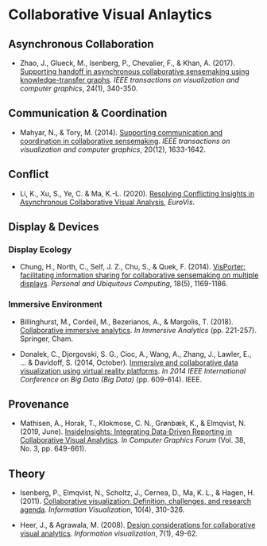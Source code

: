 # Collaborative Visual Anlaytics

## Asynchronous Collaboration
- Zhao, J., Glueck, M., Isenberg, P., Chevalier, F., & Khan, A. (2017). [Supporting handoff in asynchronous collaborative sensemaking using knowledge-transfer graphs](https://www.jeffjianzhao.com/papers/ktgraph.pdf). *IEEE transactions on visualization and computer graphics*, 24(1), 340-350.

## Communication & Coordination
- Mahyar, N., & Tory, M. (2014). [Supporting communication and coordination in collaborative sensemaking](https://groups.cs.umass.edu/wp-content/uploads/sites/8/2018/08/Mahyar_VAST14.pdf). *IEEE transactions on visualization and computer graphics*, 20(12), 1633-1642.

## Conflict
- Li, K., Xu, S., Ye, C. & Ma, K.-L. (2020). [Resolving Conflicting Insights in Asynchronous
Collaborative Visual Analysis](https://diglib.eg.org/bitstream/handle/10.1111/cgf13997/v39i3pp497-509.pdf), *EuroVis*.

## Display & Devices
### Display Ecology
- Chung, H., North, C., Self, J. Z., Chu, S., & Quek, F. (2014). [VisPorter: facilitating information sharing for collaborative sensemaking on multiple displays](https://infovis.cs.vt.edu/sites/default/files/visporter_puc.pdf). *Personal and Ubiquitous Computing*, 18(5), 1169-1186.

### Immersive Environment
- Billinghurst, M., Cordeil, M., Bezerianos, A., & Margolis, T. (2018). [Collaborative immersive analytics](https://hal.inria.fr/hal-01938529/file/8-collaborative-immersive.pdf). *In Immersive Analytics* (pp. 221-257). Springer, Cham.

- Donalek, C., Djorgovski, S. G., Cioc, A., Wang, A., Zhang, J., Lawler, E., ... & Davidoff, S. (2014, October). [Immersive and collaborative data visualization using virtual reality platforms](https://arxiv.org/pdf/1410.7670.pdf). *In 2014 IEEE International Conference on Big Data (Big Data)* (pp. 609-614). IEEE.

## Provenance
- Mathisen, A., Horak, T., Klokmose, C. N., Grønbæk, K., & Elmqvist, N. (2019, June). [InsideInsights: Integrating Data‐Driven Reporting in Collaborative Visual Analytics](https://imld.de/cnt/uploads/Mathisen-InsideInsights-EuroVis-2019.pdf). *In Computer Graphics Forum* (Vol. 38, No. 3, pp. 649-661).

## Theory
- Isenberg, P., Elmqvist, N., Scholtz, J., Cernea, D., Ma, K. L., & Hagen, H. (2011). [Collaborative visualization: Definition, challenges, and research agenda](https://hal.inria.fr/inria-00638540/document). *Information Visualization*, 10(4), 310-326.

- Heer, J., & Agrawala, M. (2008). [Design considerations for collaborative visual analytics](http://citeseerx.ist.psu.edu/viewdoc/download?doi=10.1.1.926.3150&rep=rep1&type=pdf). *Information visualization*, 7(1), 49-62.